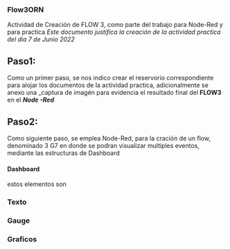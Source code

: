 ### Flow3ORN
Actividad de Creación de FLOW 3, como parte del trabajo para Node-Red y para practica
_Este documento justifica la creación de la actividad practica del dia 7 de Junio 2022_
## Paso1:
Como un primer paso, se nos indico crear el reservorio correspondiente para alojar los documentos de la actividad practica, adicionalmente se anexo una _captura de imagén para evidencia el resultado final del **FLOW3** en el **_Node -Red_**
## Paso2:
Como siguiente paso, se emplea Node-Red, para la cración de un flow, denominado 3 G7
en donde se podran visualizar multiples eventos, mediante las estructuras de Dashboard
#### Dashboard
estos elementos son 
### Texto
### Gauge
### Graficos
